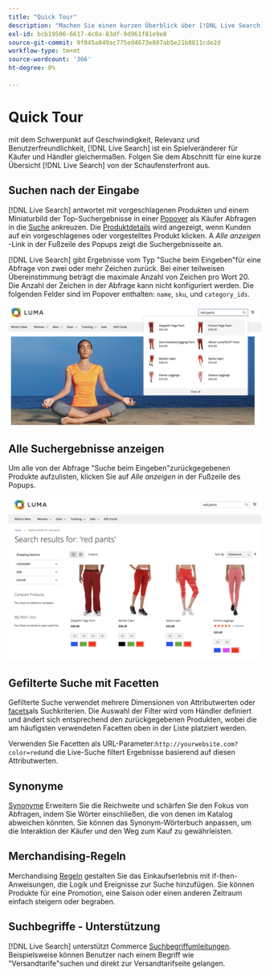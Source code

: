 ```yaml
---
title: "Quick Tour"
description: "Machen Sie einen kurzen Überblick über [!DNL Live Search] aus der Storefront."
exl-id: bcb19506-6617-4c8a-83df-9d961f81e9e8
source-git-commit: 9f045a049ac775ed4673e807ab5e21b8811cde2d
workflow-type: tm+mt
source-wordcount: '366'
ht-degree: 0%

---
```


# Quick Tour

mit dem Schwerpunkt auf Geschwindigkeit, Relevanz und Benutzerfreundlichkeit, [!DNL Live Search] ist ein Spielveränderer für Käufer und Händler gleichermaßen. Folgen Sie dem Abschnitt für eine kurze Übersicht [!DNL Live Search] von der Schaufensterfront aus.

## Suchen nach der Eingabe

[!DNL Live Search] antwortet mit vorgeschlagenen Produkten und einem Miniaturbild der Top-Suchergebnisse in einer [Popover](storefront-popover.md) als Käufer Abfragen in die [Suche](https://experienceleague.adobe.com/docs/commerce-admin/catalog/catalog/search/search.html#quick-search) ankreuzen. Die [Produktdetails](https://experienceleague.adobe.com/docs/commerce-admin/start/storefront/storefront.html#product-page) wird angezeigt, wenn Kunden auf ein vorgeschlagenes oder vorgestelltes Produkt klicken. A _Alle anzeigen_ -Link in der Fußzeile des Popups zeigt die Suchergebnisseite an.

[!DNL Live Search] gibt Ergebnisse vom Typ &quot;Suche beim Eingeben&quot;für eine Abfrage von zwei oder mehr Zeichen zurück. Bei einer teilweisen Übereinstimmung beträgt die maximale Anzahl von Zeichen pro Wort 20. Die Anzahl der Zeichen in der Abfrage kann nicht konfiguriert werden. Die folgenden Felder sind im Popover enthalten: `name`, `sku`, und `category_ids`.

![Beispiel-Storefront - Suche während der Eingabe](assets/storefront-search-as-you-type.png)

## Alle Suchergebnisse anzeigen

Um alle von der Abfrage &quot;Suche beim Eingeben&quot;zurückgegebenen Produkte aufzulisten, klicken Sie auf _Alle anzeigen_ in der Fußzeile des Popups.

![Beispiel-Storefront - Preisfacetten](assets/storefront-view-all-search-results.png)

## Gefilterte Suche mit Facetten

Gefilterte Suche verwendet mehrere Dimensionen von Attributwerten oder [facets](facets.md)als Suchkriterien. Die Auswahl der Filter wird vom Händler definiert und ändert sich entsprechend den zurückgegebenen Produkten, wobei die am häufigsten verwendeten Facetten oben in der Liste platziert werden.

Verwenden Sie Facetten als URL-Parameter:`http://yourwebsite.com?color=red`und die Live-Suche filtert Ergebnisse basierend auf diesen Attributwerten.

## Synonyme

[Synonyme](synonyms.md) Erweitern Sie die Reichweite und schärfen Sie den Fokus von Abfragen, indem Sie Wörter einschließen, die von denen im Katalog abweichen könnten. Sie können das Synonym-Wörterbuch anpassen, um die Interaktion der Käufer und den Weg zum Kauf zu gewährleisten.

## Merchandising-Regeln

Merchandising [Regeln](rules.md) gestalten Sie das Einkaufserlebnis mit if-then-Anweisungen, die Logik und Ereignisse zur Suche hinzufügen. Sie können Produkte für eine Promotion, eine Saison oder einen anderen Zeitraum einfach steigern oder begraben.

## Suchbegriffe - Unterstützung

[!DNL Live Search] unterstützt Commerce [Suchbegriffumleitungen](https://experienceleague.adobe.com/docs/commerce-admin/catalog/catalog/search/search-terms.html). Beispielsweise können Benutzer nach einem Begriff wie &quot;Versandtarife&quot;suchen und direkt zur Versandtarifseite gelangen.
